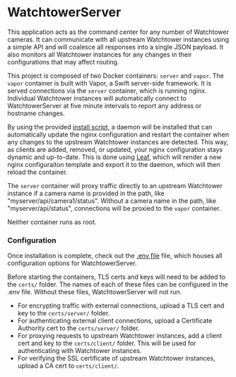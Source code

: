 # WatchtowerServer

This application acts as the command center for any number of Watchtower cameras. It can communicate with all upstream Watchtower instances using a simple API and will coalesce all responses into a single JSON payload. It also monitors all Watchtower instances for any changes in their configurations that may affect routing.

This project is composed of two Docker containers: `server` and `vapor`. The `vapor` container is built with Vapor, a Swift server-side framework. It is served connections via the `server` container, which is running nginx. Individual Watchtower instances will automatically connect to WatchtowerServer at five minute intervals to report any address or hostname changes.

By using the provided [install script](setup/install.sh), a daemon will be installed that can automatically update the nginx configuration and restart the container when any changes to the upstream Watchtower instances are detected. This way, as clients are added, removed, or updated, your nginx configuration stays dynamic and up-to-date. This is done using [Leaf](https://docs.vapor.codes/4.0/leaf/overview/), which will render a new nginx configuraiton template and export it to the daemon, which will then reload the container.

The `server` container will proxy traffic directly to an upstream Watchtower instance if a camera name is provided in the path, like "myserver/api/camera1/status". Without a camera name in the path, like "myserver/api/status", connections will be proxied to the `vapor` container.

Neither container runs as root.

### Configuration

Once installation is complete, check out the  [.env file](.env) file, which houses all configuration options for WatchtowerServer.

Before starting the containers, TLS certs and keys will need to be added to the `certs/` folder. The names of each of these files can be configured in the .env file. Without these files, WatchtowerServer will not run.
- For encrypting traffic with external connections, upload a TLS cert and key to the `certs/server/` folder.
- For authenticating external client connections, upload a Certificate Authority cert to the `certs/server/` folder.
- For proxying requests to upstream Watchtower instances, add a client cert and key to the `certs/client/` folder. This will be used for authenticating with Watchtower instances.
- For verifying the SSL certificate of upstream Watchtower instances, upload a CA cert to `certs/client/`.
